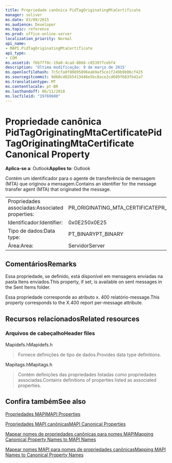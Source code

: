 ```yaml
---
title: Propriedade canônica PidTagOriginatingMtaCertificate
manager: soliver
ms.date: 03/09/2015
ms.audience: Developer
ms.topic: reference
ms.prod: office-online-server
localization_priority: Normal
api_name:
- MAPI.PidTagOriginatingMtaCertificate
api_type:
- COM
ms.assetid: f6b7ff0c-19a0-4cad-8868-c05397fcebf4
description: 'Última modificação: 9 de março de 2015'
ms.openlocfilehash: 7c5cfa8f80895896eab9af5ce1f249b9b06cf425
ms.sourcegitcommit: 9d60cd82b5413446e5bc8ace2cd689f683fb41a7
ms.translationtype: MT
ms.contentlocale: pt-BR
ms.lasthandoff: 06/11/2018
ms.locfileid: "19769600"
---
```

# <a name="pidtagoriginatingmtacertificate-canonical-property"></a><span data-ttu-id="acc9a-103">Propriedade canônica PidTagOriginatingMtaCertificate</span><span class="sxs-lookup"><span data-stu-id="acc9a-103">PidTagOriginatingMtaCertificate Canonical Property</span></span>

  
  
<span data-ttu-id="acc9a-104">**Aplica-se a**: Outlook</span><span class="sxs-lookup"><span data-stu-id="acc9a-104">**Applies to**: Outlook</span></span> 
  
<span data-ttu-id="acc9a-105">Contém um identificador para o agente de transferência de mensagem (MTA) que originou a mensagem.</span><span class="sxs-lookup"><span data-stu-id="acc9a-105">Contains an identifier for the message transfer agent (MTA) that originated the message.</span></span>
  
|||
|:-----|:-----|
|<span data-ttu-id="acc9a-106">Propriedades associadas:</span><span class="sxs-lookup"><span data-stu-id="acc9a-106">Associated properties:</span></span>  <br/> |<span data-ttu-id="acc9a-107">PR_ORIGINATING_MTA_CERTIFICATE</span><span class="sxs-lookup"><span data-stu-id="acc9a-107">PR_ORIGINATING_MTA_CERTIFICATE</span></span>  <br/> |
|<span data-ttu-id="acc9a-108">Identificador:</span><span class="sxs-lookup"><span data-stu-id="acc9a-108">Identifier:</span></span>  <br/> |<span data-ttu-id="acc9a-109">0x0E25</span><span class="sxs-lookup"><span data-stu-id="acc9a-109">0x0E25</span></span>  <br/> |
|<span data-ttu-id="acc9a-110">Tipo de dados:</span><span class="sxs-lookup"><span data-stu-id="acc9a-110">Data type:</span></span>  <br/> |<span data-ttu-id="acc9a-111">PT_BINARY</span><span class="sxs-lookup"><span data-stu-id="acc9a-111">PT_BINARY</span></span>  <br/> |
|<span data-ttu-id="acc9a-112">Área:</span><span class="sxs-lookup"><span data-stu-id="acc9a-112">Area:</span></span>  <br/> |<span data-ttu-id="acc9a-113">Servidor</span><span class="sxs-lookup"><span data-stu-id="acc9a-113">Server</span></span>  <br/> |
   
## <a name="remarks"></a><span data-ttu-id="acc9a-114">Comentários</span><span class="sxs-lookup"><span data-stu-id="acc9a-114">Remarks</span></span>

<span data-ttu-id="acc9a-115">Essa propriedade, se definido, está disponível em mensagens enviadas na pasta Itens enviados.</span><span class="sxs-lookup"><span data-stu-id="acc9a-115">This property, if set, is available on sent messages in the Sent Items folder.</span></span>
  
<span data-ttu-id="acc9a-116">Essa propriedade corresponde ao atributo x. 400 relatório-message.</span><span class="sxs-lookup"><span data-stu-id="acc9a-116">This property corresponds to the X.400 report per-message attribute.</span></span>
  
## <a name="related-resources"></a><span data-ttu-id="acc9a-117">Recursos relacionados</span><span class="sxs-lookup"><span data-stu-id="acc9a-117">Related resources</span></span>

### <a name="header-files"></a><span data-ttu-id="acc9a-118">Arquivos de cabeçalho</span><span class="sxs-lookup"><span data-stu-id="acc9a-118">Header files</span></span>

<span data-ttu-id="acc9a-119">Mapidefs.h</span><span class="sxs-lookup"><span data-stu-id="acc9a-119">Mapidefs.h</span></span>
  
> <span data-ttu-id="acc9a-120">Fornece definições de tipo de dados.</span><span class="sxs-lookup"><span data-stu-id="acc9a-120">Provides data type definitions.</span></span>
    
<span data-ttu-id="acc9a-121">Mapitags.h</span><span class="sxs-lookup"><span data-stu-id="acc9a-121">Mapitags.h</span></span>
  
> <span data-ttu-id="acc9a-122">Contém definições das propriedades listadas como propriedades associadas.</span><span class="sxs-lookup"><span data-stu-id="acc9a-122">Contains definitions of properties listed as associated properties.</span></span>
    
## <a name="see-also"></a><span data-ttu-id="acc9a-123">Confira também</span><span class="sxs-lookup"><span data-stu-id="acc9a-123">See also</span></span>



[<span data-ttu-id="acc9a-124">Propriedades MAPI</span><span class="sxs-lookup"><span data-stu-id="acc9a-124">MAPI Properties</span></span>](mapi-properties.md)
  
[<span data-ttu-id="acc9a-125">Propriedades MAPI canônicas</span><span class="sxs-lookup"><span data-stu-id="acc9a-125">MAPI Canonical Properties</span></span>](mapi-canonical-properties.md)
  
[<span data-ttu-id="acc9a-126">Mapear nomes de propriedades canônicas para nomes MAPI</span><span class="sxs-lookup"><span data-stu-id="acc9a-126">Mapping Canonical Property Names to MAPI Names</span></span>](mapping-canonical-property-names-to-mapi-names.md)
  
[<span data-ttu-id="acc9a-127">Mapear nomes MAPI para nomes de propriedades canônicas</span><span class="sxs-lookup"><span data-stu-id="acc9a-127">Mapping MAPI Names to Canonical Property Names</span></span>](mapping-mapi-names-to-canonical-property-names.md)

